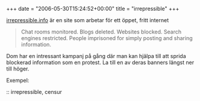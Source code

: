 +++
date = "2006-05-30T15:24:52+00:00"
title = "irrepressible"
+++

[irrepressible.info][1] är en site som arbetar för ett öppet, fritt internet

> Chat rooms monitored. Blogs deleted. Websites blocked. Search engines restricted. People imprisoned for simply posting and sharing information.

Dom har en intressant kampanj på gång där man kan hjälpa till att sprida blockerad information som en protest. La till en av deras banners längst ner till höger.

Exempel:  


:: irrepressible, censur

<small></small>

 [1]: http://irrepressible.info/
